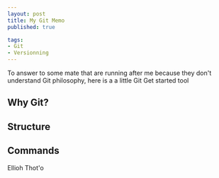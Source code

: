 ```yaml
--- 
layout: post
title: My Git Memo 
published: true	

tags: 
- Git 
- Versionning
---
```


To answer to some mate that are running after me because they don't understand Git philosophy, here is a a little Git Get started tool

Why Git?
--------------------------------

Structure
--------------

Commands
-------

Ellioh Thot'o
